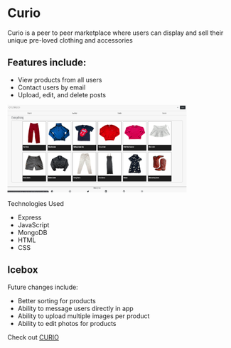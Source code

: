 <h1>Curio</h1>

<p>Curio is a peer to peer marketplace where users can display and sell their unique pre-loved clothing and accessories</p>

<h2>Features include:</h2>

 <ul>
    <li>View products from all users</li>
    <li>Contact users by email</li>
    <li>Upload, edit, and delete posts</li>
 </ul>

<img src = "images/example.png" width=80%>

<p>Technologies Used</p>
<ul>
<li>Express</li>
<li>JavaScript</li>
<li>MongoDB</li>
<li>HTML</li>
<li>CSS</li>
</ul>

<h2>Icebox</h2>
<p>Future changes include:</p>
<ul>
   <li>Better sorting for products</li>
   <li>Ability to message users directly in app</li>
   <li>Ability to upload multiple images per product</li>
   <li>Ability to edit photos for products</li>
</ul>

Check out [CURIO](https://curiomarket.herokuapp.com/)
